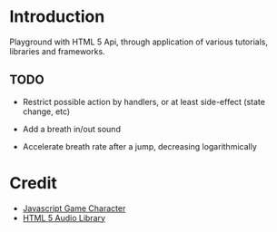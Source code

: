 Introduction
============

Playground with HTML 5 Api, through application of various tutorials, libraries and frameworks.

TODO
----

* Restrict possible action by handlers, or at least side-effect (state change, etc)

* Add a breath in/out sound
* Accelerate breath rate after a jump, decreasing logarithmically

Credit
======

* [Javascript Game Character](http://www.williammalone.com/articles/create-html5-canvas-javascript-game-character/1)
* [HTML 5 Audio Library](http://buzz.jaysalvat.com)

